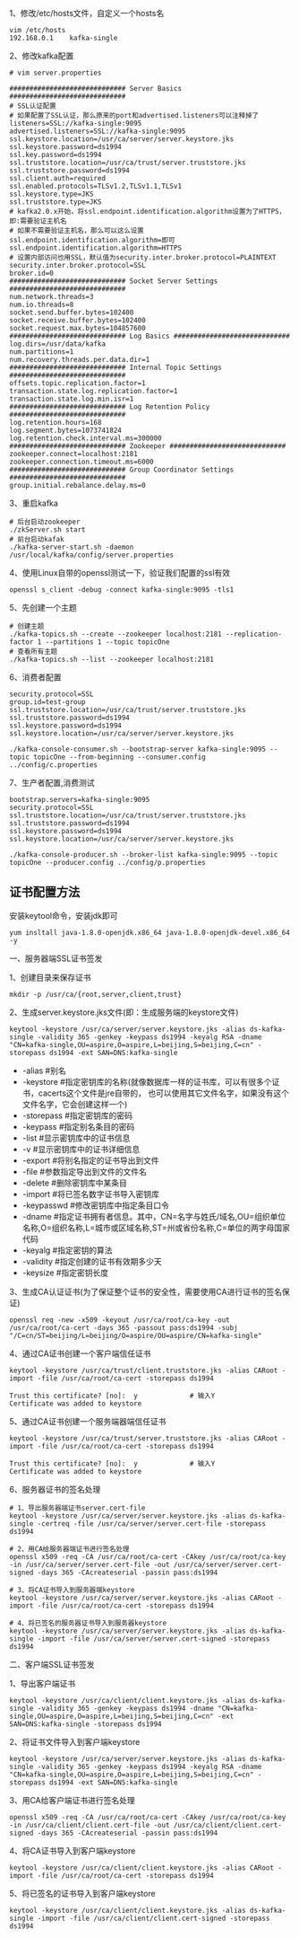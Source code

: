 
1、修改/etc/hosts文件，自定义一个hosts名
```
vim /etc/hosts
192.168.0.1    kafka-single
```

2、修改kafka配置
```
# vim server.properties

############################# Server Basics #############################
# SSL认证配置
# 如果配置了SSL认证，那么原来的port和advertised.listeners可以注释掉了
listeners=SSL://kafka-single:9095
advertised.listeners=SSL://kafka-single:9095
ssl.keystore.location=/usr/ca/server/server.keystore.jks
ssl.keystore.password=ds1994
ssl.key.password=ds1994
ssl.truststore.location=/usr/ca/trust/server.truststore.jks
ssl.truststore.password=ds1994
ssl.client.auth=required
ssl.enabled.protocols=TLSv1.2,TLSv1.1,TLSv1
ssl.keystore.type=JKS 
ssl.truststore.type=JKS 
# kafka2.0.x开始，将ssl.endpoint.identification.algorithm设置为了HTTPS，即:需要验证主机名
# 如果不需要验证主机名，那么可以这么设置 ssl.endpoint.identification.algorithm=即可
ssl.endpoint.identification.algorithm=HTTPS
# 设置内部访问也用SSL，默认值为security.inter.broker.protocol=PLAINTEXT
security.inter.broker.protocol=SSL
broker.id=0
############################# Socket Server Settings #############################
num.network.threads=3
num.io.threads=8
socket.send.buffer.bytes=102400
socket.receive.buffer.bytes=102400
socket.request.max.bytes=104857600
############################# Log Basics #############################
log.dirs=/usr/data/kafka
num.partitions=1
num.recovery.threads.per.data.dir=1
############################# Internal Topic Settings  #############################
offsets.topic.replication.factor=1
transaction.state.log.replication.factor=1
transaction.state.log.min.isr=1
############################# Log Retention Policy #############################
log.retention.hours=168
log.segment.bytes=1073741824
log.retention.check.interval.ms=300000
############################# Zookeeper #############################
zookeeper.connect=localhost:2181
zookeeper.connection.timeout.ms=6000
############################# Group Coordinator Settings #############################
group.initial.rebalance.delay.ms=0
```

3、重启kafka
```
# 后台启动zookeeper
./zkServer.sh start 
# 前台启动kafak
./kafka-server-start.sh -daemon /usr/local/kafka/config/server.properties
```

4、使用Linux自带的openssl测试一下，验证我们配置的ssl有效
```
openssl s_client -debug -connect kafka-single:9095 -tls1
```

5、先创建一个主题
```
# 创建主题
./kafka-topics.sh --create --zookeeper localhost:2181 --replication-factor 1 --partitions 1 --topic topicOne
# 查看所有主题
./kafka-topics.sh --list --zookeeper localhost:2181
```

6、消费者配置
```
security.protocol=SSL
group.id=test-group
ssl.truststore.location=/usr/ca/trust/server.truststore.jks
ssl.truststore.password=ds1994
ssl.keystore.password=ds1994
ssl.keystore.location=/usr/ca/server/server.keystore.jks
```

```
./kafka-console-consumer.sh --bootstrap-server kafka-single:9095 --topic topicOne --from-beginning --consumer.config ../config/c.properties
```

7、生产者配置,消费测试
```
bootstrap.servers=kafka-single:9095
security.protocol=SSL
ssl.truststore.location=/usr/ca/trust/server.truststore.jks
ssl.truststore.password=ds1994   
ssl.keystore.password=ds1994
ssl.keystore.location=/usr/ca/server/server.keystore.jks
```

```
./kafka-console-producer.sh --broker-list kafka-single:9095 --topic topicOne --producer.config ../config/p.properties
```

证书配置方法
---

安装keytool命令，安装jdk即可
```
yum insltall java-1.8.0-openjdk.x86_64 java-1.8.0-openjdk-devel.x86_64 -y
```


一、服务器端SSL证书签发

1、创建目录来保存证书
```
mkdir -p /usr/ca/{root,server,client,trust}
```

2、生成server.keystore.jks文件(即：生成服务端的keystore文件)
```
keytool -keystore /usr/ca/server/server.keystore.jks -alias ds-kafka-single -validity 365 -genkey -keypass ds1994 -keyalg RSA -dname "CN=kafka-single,OU=aspire,O=aspire,L=beijing,S=beijing,C=cn" -storepass ds1994 -ext SAN=DNS:kafka-single
```
- -alias #别名
- -keystore #指定密钥库的名称(就像数据库一样的证书库，可以有很多个证书，cacerts这个文件是jre自带的， 也可以使用其它文件名字，如果没有这个文件名字，它会创建这样一个)
- -storepass #指定密钥库的密码
- -keypass #指定别名条目的密码
- -list #显示密钥库中的证书信息
- -v #显示密钥库中的证书详细信息
- -export #将别名指定的证书导出到文件
- -file #参数指定导出到文件的文件名
- -delete #删除密钥库中某条目
- -import #将已签名数字证书导入密钥库
- -keypasswd #修改密钥库中指定条目口令
- -dname #指定证书拥有者信息。其中，CN=名字与姓氏/域名,OU=组织单位名称,O=组织名称,L=城市或区域名称,ST=州或省份名称,C=单位的两字母国家代码
- -keyalg #指定密钥的算法
- -validity #指定创建的证书有效期多少天
- -keysize #指定密钥长度

3、生成CA认证证书(为了保证整个证书的安全性，需要使用CA进行证书的签名保证)
```
openssl req -new -x509 -keyout /usr/ca/root/ca-key -out /usr/ca/root/ca-cert -days 365 -passout pass:ds1994 -subj "/C=cn/ST=beijing/L=beijing/O=aspire/OU=aspire/CN=kafka-single"
```

4、通过CA证书创建一个客户端信任证书
```
keytool -keystore /usr/ca/trust/client.truststore.jks -alias CARoot -import -file /usr/ca/root/ca-cert -storepass ds1994

Trust this certificate? [no]:  y             # 输入Y
Certificate was added to keystore
```

5、通过CA证书创建一个服务端器端信任证书
```
keytool -keystore /usr/ca/trust/server.truststore.jks -alias CARoot -import -file /usr/ca/root/ca-cert -storepass ds1994

Trust this certificate? [no]:  y             # 输入Y
Certificate was added to keystore
```

6、服务器证书的签名处理
```
# 1、导出服务器端证书server.cert-file
keytool -keystore /usr/ca/server/server.keystore.jks -alias ds-kafka-single -certreq -file /usr/ca/server/server.cert-file -storepass ds1994

# 2、用CA给服务器端证书进行签名处理
openssl x509 -req -CA /usr/ca/root/ca-cert -CAkey /usr/ca/root/ca-key -in /usr/ca/server/server.cert-file -out /usr/ca/server/server.cert-signed -days 365 -CAcreateserial -passin pass:ds1994

# 3、将CA证书导入到服务器端keystore
keytool -keystore /usr/ca/server/server.keystore.jks -alias CARoot -import -file /usr/ca/root/ca-cert -storepass ds1994

# 4、将已签名的服务器证书导入到服务器keystore
keytool -keystore /usr/ca/server/server.keystore.jks -alias ds-kafka-single -import -file /usr/ca/server/server.cert-signed -storepass ds1994
```

二、客户端SSL证书签发

1、导出客户端证书
```
keytool -keystore /usr/ca/client/client.keystore.jks -alias ds-kafka-single -validity 365 -genkey -keypass ds1994 -dname "CN=kafka-single,OU=aspire,O=aspire,L=beijing,S=beijing,C=cn" -ext SAN=DNS:kafka-single -storepass ds1994
```

2、将证书文件导入到客户端keystore
```
keytool -keystore /usr/ca/server/server.keystore.jks -alias ds-kafka-single -validity 365 -genkey -keypass ds1994 -keyalg RSA -dname "CN=kafka-single,OU=aspire,O=aspire,L=beijing,S=beijing,C=cn" -storepass ds1994 -ext SAN=DNS:kafka-single
```

3、用CA给客户端证书进行签名处理
```
openssl x509 -req -CA /usr/ca/root/ca-cert -CAkey /usr/ca/root/ca-key -in /usr/ca/client/client.cert-file -out /usr/ca/client/client.cert-signed -days 365 -CAcreateserial -passin pass:ds1994
```

4、将CA证书导入到客户端keystore
```
keytool -keystore /usr/ca/client/client.keystore.jks -alias CARoot -import -file /usr/ca/root/ca-cert -storepass ds1994
```

5、将已签名的证书导入到客户端keystore
```
keytool -keystore /usr/ca/client/client.keystore.jks -alias ds-kafka-single -import -file /usr/ca/client/client.cert-signed -storepass ds1994
```
